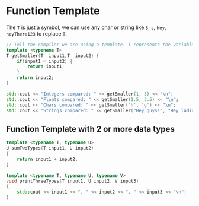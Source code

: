 # Function Template

The `T` is just a symbol, we can use any char or string like `S`, `s`, `hey`, `heyThere123` to replace `T`.

```cpp
// Tell the compiler we are using a template. T represents the variable type.
template <typename T>
T getSmaller(T  input1,T  input2) {
    if(input1 < input2) {
        return input1;
    }
    return input2;
}
```

```cpp
std::cout << "Integers compared: " << getSmaller(1, 3) << "\n";
std::cout << "Floats compared: " << getSmaller(1.5, 3.5) << "\n";
std::cout << "Chars compared: " << getSmaller('h', 'g') << "\n";
std::cout << "Strings compared: " << getSmaller("Hey guys!", "Hey ladies!") << "\n";  
```

## Function Template with 2 or more data types
```cpp
template <typename T, typename U>
U sumTwoTypes(T input1, U input2)
{
    return input1 + input2;
}
```

```cpp
template <typename T, typename U, typename V>
void printThreeTypes(T input1, U input2, V input3)
{
    std::cout << input1 << ", " << input2 << ", " << input3 << "\n";
}
```
